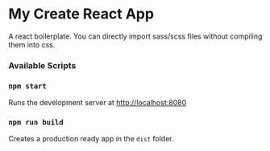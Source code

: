 # My Create React App
A react boilerplate. You can directly import sass/scss files without compiling them into css.

### Available Scripts
### `npm start`
Runs the development server at [http://localhost:8080](http://localhost:8080)

### `npm run build`
Creates a production ready app in the `dist` folder.
